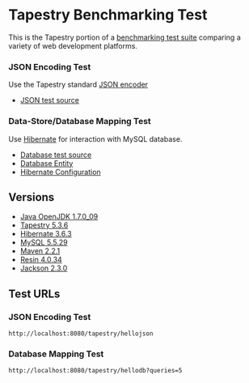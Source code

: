# Tapestry Benchmarking Test

This is the Tapestry portion of a [benchmarking test suite](../) comparing a variety of web development platforms.

### JSON Encoding Test
Use the Tapestry standard [JSON encoder](https://tapestry.apache.org/tapestry5/apidocs/org/apache/tapestry5/json/JSONObject.html)

* [JSON test source](hello/src/main/java/hello/pages/HelloJSON.java)

### Data-Store/Database Mapping Test
Use [Hibernate](https://tapestry.apache.org/using-tapestry-with-hibernate.html) for interaction with MySQL database.

* [Database test source](hello/src/main/java/hello/pages/HelloDB.java)
* [Database Entity](hello/src/main/java/hello/entities/World.java)
* [Hibernate Configuration](hello/src/main/resources/hibernate.cfg.xml)

## Versions

* [Java OpenJDK 1.7.0_09](http://openjdk.java.net/)
* [Tapestry 5.3.6](http://tapestry.apache.org)
* [Hibernate 3.6.3](http://www.hibernate.org/)
* [MySQL 5.5.29](http://dev.mysql.com/)
* [Maven 2.2.1](https://maven.apache.org/)
* [Resin 4.0.34](http://www.caucho.com/)
* [Jackson 2.3.0](http://wiki.fasterxml.com/JacksonHome)

## Test URLs

### JSON Encoding Test

    http://localhost:8080/tapestry/hellojson

### Database Mapping Test

    http://localhost:8080/tapestry/hellodb?queries=5
